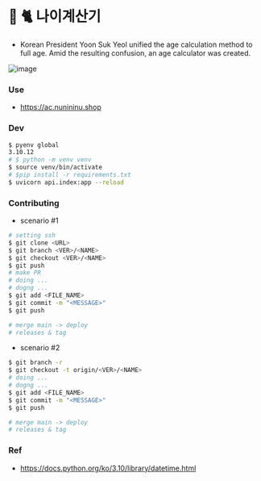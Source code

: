 # 💾 🐈 나이계산기
- Korean President Yoon Suk Yeol unified the age calculation method to full age. Amid the resulting confusion, an age calculator was created.

![image](https://github.com/user-attachments/assets/17c57036-eb57-43f9-9e0e-19c992365bdd)

### Use
- https://ac.nunininu.shop
  
### Dev
```bash
$ pyenv global
3.10.12
# $ python -m venv venv
$ source venv/bin/activate
# $pip install -r requirements.txt
$ uvicorn api.index:app --reload
```

### Contributing
- scenario #1
```bash
# setting ssh
$ git clone <URL>
$ git branch <VER>/<NAME>
$ git checkout <VER>/<NAME>
$ git push
# make PR
# doing ...
# dogng ...
$ git add <FILE_NAME>
$ git commit -m "<MESSAGE>"
$ git push

# merge main -> deploy
# releases & tag
```
- scenario #2
```bash
$ git branch -r
$ git checkout -t origin/<VER>/<NAME>
# doing ...
# dogng ...
$ git add <FILE_NAME>
$ git commit -m "<MESSAGE>"
$ git push

# merge main -> deploy
# releases & tag
```
### Ref
- https://docs.python.org/ko/3.10/library/datetime.html

